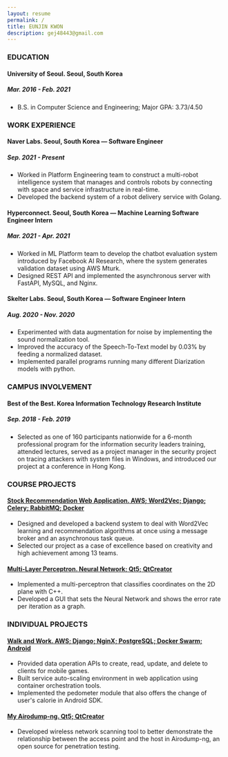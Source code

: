 ```yaml
---
layout: resume
permalink: /
title: EUNJIN KWON
description: gej48443@gmail.com
---
```


### EDUCATION

<div class="resume-item-title">
    <h4>University of Seoul.<span> Seoul, South Korea</span></h4>
    <h5>Mar. 2016 - Feb. 2021</h5>
</div>

- B.S. in Computer Science and Engineering; Major GPA: 3.73/4.50

### WORK EXPERIENCE

<div class="resume-item-title">
    <h4>Naver Labs.<span> Seoul, South Korea — Software Engineer</span></h4>
    <h5>Sep. 2021 - Present</h5>
</div>

- Worked in Platform Engineering team to construct a multi-robot intelligence system that manages and controls robots by connecting with space and service infrastructure in real-time.
- Developed the backend system of a robot delivery service with Golang.

<div class="resume-item-title">
    <h4>Hyperconnect.<span> Seoul, South Korea — Machine Learning Software Engineer Intern</span></h4>
    <h5>Mar. 2021 - Apr. 2021</h5>
</div>

- Worked in ML Platform team to develop the chatbot evaluation system introduced by Facebook AI Research, where the system generates validation dataset using AWS Mturk.
- Designed REST API and implemented the asynchronous server with FastAPI, MySQL, and Nginx.

<div class="resume-item-title">
    <h4>Skelter Labs.<span> Seoul, South Korea — Software Engineer Intern</span></h4>
    <h5>Aug. 2020 -  Nov. 2020</h5>
</div>

- Experimented with data augmentation for noise by implementing the sound normalization tool.
- Improved the accuracy of the Speech-To-Text model by 0.03% by feeding a normalized dataset.
- Implemented parallel programs running many different Diarization models with python.

### CAMPUS INVOLVEMENT

<div class="resume-item-title">
    <h4>Best of the Best.<span> Korea Information Technology Research Institute</span></h4>
    <h5>Sep. 2018 - Feb. 2019</h5>
</div>

- Selected as one of 160 participants nationwide for a 6-month professional program for the information security leaders training, attended lectures, served as a project manager in the security project on tracing attackers with system files in Windows, and introduced our project at a conference in Hong Kong.

### COURSE PROJECTS

<div class="resume-item-title">
    <a href="https://github.com/r4v3n-k/CourseProjects/tree/master/2020-1st-Term-Capstone">
        <h4>Stock Recommendation Web Application.<span> AWS; Word2Vec; Django; Celery; RabbitMQ; Docker</span></h4>
    </a>
</div>

- Designed and developed a backend system to deal with Word2Vec learning and recommendation algorithms at once using a message broker and an asynchronous task queue.
- Selected our project as a case of excellence based on creativity and high achievement among 13 teams.

<div class="resume-item-title">
    <a href="https://github.com/r4v3n-k/CourseProjects/tree/master/2019-2nd-Term-basicAI">
        <h4>Multi-Layer Perceptron.<span> Neural Network; Qt5; QtCreator</span></h4>
    </a>
</div>

- Implemented a multi-perceptron that classifies coordinates on the 2D plane with C++.
- Developed a GUI that sets the Neural Network and shows the error rate per iteration as a graph.

### INDIVIDUAL PROJECTS

<div class="resume-item-title">
    <a href="https://www.gigdc.or.kr/product/item.php?it_id=1544421692&ca_id=101020&findType=&findWord=&page=&sort1=&sort2=">
        <h4>Walk and Work.<span> AWS; Django; NginX; PostgreSQL; Docker Swarm; Android</span></h4>
    </a>
</div>

- Provided data operation APIs to create, read, update, and delete to clients for mobile games.
- Built service auto-scaling environment in web application using container orchestration tools.
- Implemented the pedometer module that also offers the change of user's calorie in Android SDK.

<div class="resume-item-title">
    <a href="https://github.com/r4v3n-k/BoB-7th/tree/master/stage-3/my_airodump">
        <h4>My Airodump-ng.<span> Qt5; QtCreator</span></h4>
    </a>
</div>

- Developed wireless network scanning tool to better demonstrate the relationship between the access point and the host in Airodump-ng, an open source for penetration testing.

<!-- 
### TECHNICAL SKILLS

<div id="skillset">
    <h4>OS.<span> Mac OSX, Linux, Windows</span></h4>
    <h4>Language.<span> Go, Python, C/C++, JavaScript, Java</span></h4>
    <h4>Database.<span> MySQL, PostgreSQL, Redis</span></h4>
    <h4>Framework.<span> Echo, FastAPI, Django, Qt5, Tensorflow</span></h4>
</div> -->
